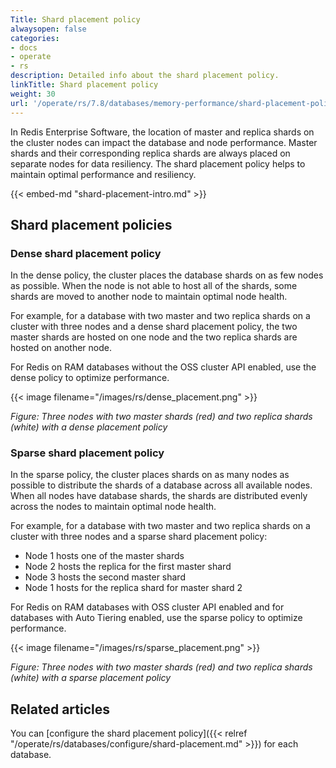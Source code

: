```yaml
---
Title: Shard placement policy
alwaysopen: false
categories:
- docs
- operate
- rs
description: Detailed info about the shard placement policy.
linkTitle: Shard placement policy
weight: 30
url: '/operate/rs/7.8/databases/memory-performance/shard-placement-policy/'
---
```

In Redis Enterprise Software, the location of master and replica shards on the cluster nodes can impact the database and node performance.
Master shards and their corresponding replica shards are always placed on separate nodes for data resiliency.
The shard placement policy helps to maintain optimal performance and resiliency.

{{< embed-md "shard-placement-intro.md"  >}}

## Shard placement policies

### Dense shard placement policy

In the dense policy, the cluster places the database shards on as few nodes as possible.
When the node is not able to host all of the shards, some shards are moved to another node to maintain optimal node health.

For example, for a database with two master and two replica shards on a cluster with three nodes and a dense shard placement policy,
the two master shards are hosted on one node and the two replica shards are hosted on another node.

For Redis on RAM databases without the OSS cluster API enabled, use the dense policy to optimize performance.

{{< image filename="/images/rs/dense_placement.png" >}}

*Figure: Three nodes with two master shards (red) and two replica shards (white) with a dense placement policy*

### Sparse shard placement policy

In the sparse policy, the cluster places shards on as many nodes as possible to distribute the shards of a database across all available nodes.
When all nodes have database shards, the shards are distributed evenly across the nodes to maintain optimal node health.

For example, for a database with two master and two replica shards on a cluster with three nodes and a sparse shard placement policy:

- Node 1 hosts one of the master shards
- Node 2 hosts the replica for the first master shard
- Node 3 hosts the second master shard
- Node 1 hosts for the replica shard for master shard 2

For Redis on RAM databases with OSS cluster API enabled and for databases with Auto Tiering enabled, use the sparse policy to optimize performance.

{{< image filename="/images/rs/sparse_placement.png" >}}

*Figure: Three nodes with two master shards (red) and two replica shards (white) with a sparse placement policy*

## Related articles

You can [configure the shard placement policy]({{< relref "/operate/rs/databases/configure/shard-placement.md" >}}) for each database.
